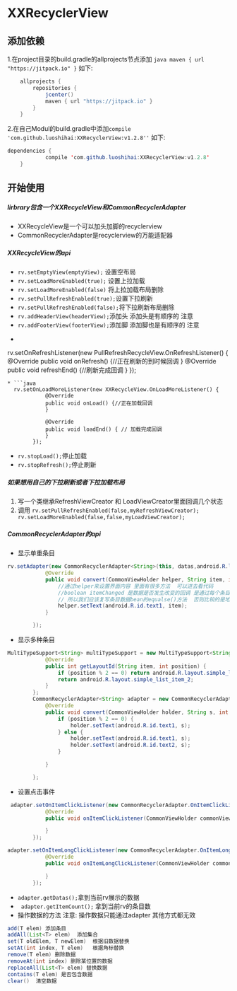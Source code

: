 # XXRecyclerView
## 添加依赖
1.在project目录的build.gradle的allprojects节点添加
```java maven { url "https://jitpack.io" }```
如下:
```java
    allprojects {
        repositories {
            jcenter()
            maven { url "https://jitpack.io" }
        }
    }
```
2.在自己Modul的build.gradle中添加```compile 'com.github.luoshihai:XXRecyclerView:v1.2.8''```
如下:
```java
dependencies {
	        compile 'com.github.luoshihai:XXRecyclerView:v1.2.8'
	}
```
## 开始使用

##### lirbrary包含一个XXRecycleView和CommonRecyclerAdapter
* XXRecycleView是一个可以加头加脚的recyclerview
* CommonRecyclerAdapter是recyclerview的万能适配器

##### XXRecycleView的api
* ```rv.setEmptyView(emptyView);``` 设置空布局
* ```rv.setLoadMoreEnabled(true);``` 设置上拉加载
* ```rv.setLoadMoreEnabled(false)``` 将上拉加载布局删除
* ```rv.setPullRefreshEnabled(true);```设置下拉刷新
* ```rv.setPullRefreshEnabled(false);```将下拉刷新布局删除
* ```rv.addHeaderView(headerView);```添加头  添加头是有顺序的  注意
* ```rv.addFooterView(footerView);```添加脚  添加脚也是有顺序的  注意
* ```java
 rv.setOnRefreshListener(new PullRefreshRecycleView.OnRefreshListener() {
            @Override
            public void onRefresh() {//正在刷新的到时候回调
            }
            @Override
            public void refreshEnd() {//刷新完成回调
            }
        });
```
* ```java
  rv.setOnLoadMoreListener(new XXRecycleView.OnLoadMoreListener() {
            @Override
            public void onLoad() {//正在加载回调
            }

            @Override
            public void loadEnd() { // 加载完成回调
            }
        });
 ```
*  ```rv.stopLoad();```停止加载
* ```rv.stopRefresh();```停止刷新

##### 如果想用自己的下拉刷新或者下拉加载布局

1. 写一个类继承RefreshViewCreator 和 LoadViewCreator里面回调几个状态
2. 调用 ```rv.setPullRefreshEnabled(false,myRefreshViewCreator);```
        ``` rv.setLoadMoreEnabled(false,false,myLoadViewCreator);```

##### CommonRecyclerAdapter的api
*  显示单重条目
```java
rv.setAdapter(new CommonRecyclerAdapter<String>(this, datas,android.R.layout.simple_list_item_1) {
            @Override
            public void convert(CommonViewHolder helper, String item, int position, boolean itemChanged) {
                //通过helper来设置界面内容 里面有很多方法  可以进去看代码
                //boolean itemChanged 是数据是否发生改变的回调 是通过每个条目数据的equals()方法来对比
                // 所以我们应该复写条目数据bean的equalse()方法  否则比较的是地址值  就会一直返回false
                helper.setText(android.R.id.text1, item);
            }

        });
 ```
* 显示多种条目
```Java
MultiTypeSupport<String> multiTypeSupport = new MultiTypeSupport<String>() {
            @Override
            public int getLayoutId(String item, int position) {
                if (position % 2 == 0) return android.R.layout.simple_list_item_1;
                return android.R.layout.simple_list_item_2;
            }
        };
        CommonRecyclerAdapter<String> adapter = new CommonRecyclerAdapter<String>(this, datas, multiTypeSupport) {
            @Override
            public void convert(CommonViewHolder holder, String s, int position, boolean isChanged) {
                if (position % 2 == 0) {
                    holder.setText(android.R.id.text1, s);
                } else {
                    holder.setText(android.R.id.text1, s);
                    holder.setText(android.R.id.text2, s);
                }

            }

        };
 ```
* 设置点击事件

```java
 adapter.setOnItemClickListener(new CommonRecyclerAdapter.OnItemClickListener() {
            @Override
            public void onItemClickListener(CommonViewHolder commonViewHolder, int position) {

            }
        });
```
```java
adapter.setOnItemLongClickListener(new CommonRecyclerAdapter.OnItemLongClickListener() {
            @Override
            public void onItemLongClickListener(CommonViewHolder commonViewHolder, int position) {

            }
        });
````
* ```adapter.getDatas();```拿到当前rv展示的数据
* ``` adapter.getItemCount();``` 拿到当前rv的条目数
*  操作数据的方法    注意: 操作数据只能通过adapter 其他方式都无效
```java
add(T elem) 添加条目
addAll(List<T> elem)  添加集合
set(T oldElem, T newElem)  根据旧数据替换
setAt(int index, T elem)   根据角标替换
remove(T elem) 删除数据
removeAt(int index) 删除某位置的数据
replaceAll(List<T> elem) 替换数据
contains(T elem) 是否包含数据
clear()  清空数据
```
